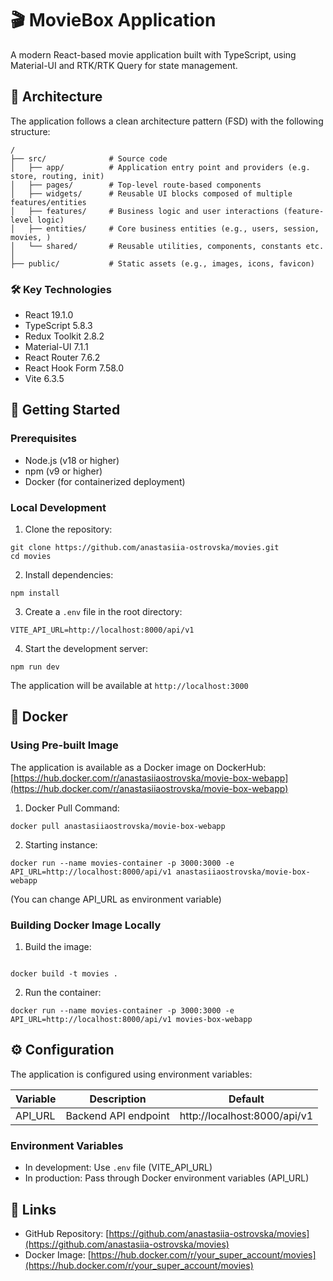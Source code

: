 # 🎬 MovieBox Application

A modern React-based movie application built with TypeScript, using Material-UI and RTK/RTK Query for state
management.

## 🧱 Architecture

The application follows a clean architecture pattern (FSD) with the following structure:

```
/  
├── src/              # Source code  
│   ├── app/          # Application entry point and providers (e.g. store, routing, init)  
│   ├── pages/        # Top-level route-based components  
│   ├── widgets/      # Reusable UI blocks composed of multiple features/entities  
│   ├── features/     # Business logic and user interactions (feature-level logic)  
│   ├── entities/     # Core business entities (e.g., users, session, movies, )  
│   └── shared/       # Reusable utilities, components, constants etc. 
│  
├── public/           # Static assets (e.g., images, icons, favicon)  
```

### 🛠 Key Technologies

- React 19.1.0
- TypeScript 5.8.3
- Redux Toolkit 2.8.2
- Material-UI 7.1.1
- React Router 7.6.2
- React Hook Form 7.58.0
- Vite 6.3.5

## 🚀 Getting Started

### Prerequisites

- Node.js (v18 or higher)
- npm (v9 or higher)
- Docker (for containerized deployment)

### Local Development

1. Clone the repository:

```
git clone https://github.com/anastasiia-ostrovska/movies.git
cd movies
``` 

2. Install dependencies:

```
npm install
``` 

3. Create a `.env` file in the root directory:

```
VITE_API_URL=http://localhost:8000/api/v1
``` 

4. Start the development server:

```
npm run dev
``` 

The application will be available at `http://localhost:3000`

## 🐳 Docker

### Using Pre-built Image

The application is available as a Docker image on DockerHub:
[https://hub.docker.com/r/anastasiiaostrovska/movie-box-webapp](https://hub.docker.com/r/anastasiiaostrovska/movie-box-webapp)

1. Docker Pull Command:

```
docker pull anastasiiaostrovska/movie-box-webapp
``` 

2. Starting instance:

```
docker run --name movies-container -p 3000:3000 -e API_URL=http://localhost:8000/api/v1 anastasiiaostrovska/movie-box-webapp
``` 

(You can change API_URL as environment variable)

### Building Docker Image Locally

1. Build the image:

```

docker build -t movies .

``` 

2. Run the container:

```
docker run --name movies-container -p 3000:3000 -e API_URL=http://localhost:8000/api/v1 movies-box-webapp
``` 

## ⚙️ Configuration

The application is configured using environment variables:

| Variable | Description          | Default                      |
|----------|----------------------|------------------------------|
| API_URL  | Backend API endpoint | http://localhost:8000/api/v1 |

### Environment Variables

- In development: Use `.env` file (VITE_API_URL)
- In production: Pass through Docker environment variables (API_URL)

## 🔗 Links

- GitHub Repository: [https://github.com/anastasiia-ostrovska/movies](https://github.com/anastasiia-ostrovska/movies)
- Docker Image: [https://hub.docker.com/r/your_super_account/movies](https://hub.docker.com/r/your_super_account/movies)



